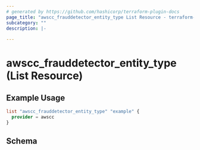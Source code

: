```yaml
---
# generated by https://github.com/hashicorp/terraform-plugin-docs
page_title: "awscc_frauddetector_entity_type List Resource - terraform-provider-awscc"
subcategory: ""
description: |-
  
---
```


# awscc_frauddetector_entity_type (List Resource)



## Example Usage

```terraform
list "awscc_frauddetector_entity_type" "example" {
  provider = awscc
}
```

<!-- schema generated by tfplugindocs -->
## Schema
